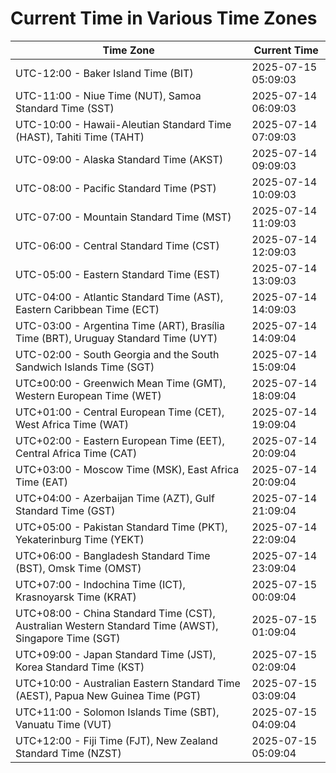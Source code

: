 # Current Time in Various Time Zones

| Time Zone | Current Time |
|-----------|--------------|
| UTC-12:00 - Baker Island Time (BIT) | 2025-07-15 05:09:03 |
| UTC-11:00 - Niue Time (NUT), Samoa Standard Time (SST) | 2025-07-14 06:09:03 |
| UTC-10:00 - Hawaii-Aleutian Standard Time (HAST), Tahiti Time (TAHT) | 2025-07-14 07:09:03 |
| UTC-09:00 - Alaska Standard Time (AKST) | 2025-07-14 09:09:03 |
| UTC-08:00 - Pacific Standard Time (PST) | 2025-07-14 10:09:03 |
| UTC-07:00 - Mountain Standard Time (MST) | 2025-07-14 11:09:03 |
| UTC-06:00 - Central Standard Time (CST) | 2025-07-14 12:09:03 |
| UTC-05:00 - Eastern Standard Time (EST) | 2025-07-14 13:09:03 |
| UTC-04:00 - Atlantic Standard Time (AST), Eastern Caribbean Time (ECT) | 2025-07-14 14:09:03 |
| UTC-03:00 - Argentina Time (ART), Brasília Time (BRT), Uruguay Standard Time (UYT) | 2025-07-14 14:09:04 |
| UTC-02:00 - South Georgia and the South Sandwich Islands Time (SGT) | 2025-07-14 15:09:04 |
| UTC±00:00 - Greenwich Mean Time (GMT), Western European Time (WET) | 2025-07-14 18:09:04 |
| UTC+01:00 - Central European Time (CET), West Africa Time (WAT) | 2025-07-14 19:09:04 |
| UTC+02:00 - Eastern European Time (EET), Central Africa Time (CAT) | 2025-07-14 20:09:04 |
| UTC+03:00 - Moscow Time (MSK), East Africa Time (EAT) | 2025-07-14 20:09:04 |
| UTC+04:00 - Azerbaijan Time (AZT), Gulf Standard Time (GST) | 2025-07-14 21:09:04 |
| UTC+05:00 - Pakistan Standard Time (PKT), Yekaterinburg Time (YEKT) | 2025-07-14 22:09:04 |
| UTC+06:00 - Bangladesh Standard Time (BST), Omsk Time (OMST) | 2025-07-14 23:09:04 |
| UTC+07:00 - Indochina Time (ICT), Krasnoyarsk Time (KRAT) | 2025-07-15 00:09:04 |
| UTC+08:00 - China Standard Time (CST), Australian Western Standard Time (AWST), Singapore Time (SGT) | 2025-07-15 01:09:04 |
| UTC+09:00 - Japan Standard Time (JST), Korea Standard Time (KST) | 2025-07-15 02:09:04 |
| UTC+10:00 - Australian Eastern Standard Time (AEST), Papua New Guinea Time (PGT) | 2025-07-15 03:09:04 |
| UTC+11:00 - Solomon Islands Time (SBT), Vanuatu Time (VUT) | 2025-07-15 04:09:04 |
| UTC+12:00 - Fiji Time (FJT), New Zealand Standard Time (NZST) | 2025-07-15 05:09:04 |
